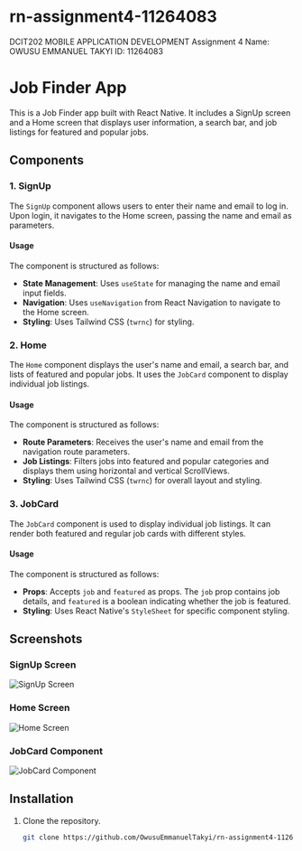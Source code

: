 # rn-assignment4-11264083
DCIT202 MOBILE APPLICATION DEVELOPMENT Assignment 4
Name: OWUSU EMMANUEL TAKYI
ID: 11264083
# Job Finder App

This is a Job Finder app built with React Native. It includes a SignUp screen and a Home screen that displays user information, a search bar, and job listings for featured and popular jobs.

## Components

### 1. SignUp

The `SignUp` component allows users to enter their name and email to log in. Upon login, it navigates to the Home screen, passing the name and email as parameters.

#### Usage

The component is structured as follows:

- **State Management**: Uses `useState` for managing the name and email input fields.
- **Navigation**: Uses `useNavigation` from React Navigation to navigate to the Home screen.
- **Styling**: Uses Tailwind CSS (`twrnc`) for styling.

### 2. Home

The `Home` component displays the user's name and email, a search bar, and lists of featured and popular jobs. It uses the `JobCard` component to display individual job listings.

#### Usage

The component is structured as follows:

- **Route Parameters**: Receives the user's name and email from the navigation route parameters.
- **Job Listings**: Filters jobs into featured and popular categories and displays them using horizontal and vertical ScrollViews.
- **Styling**: Uses Tailwind CSS (`twrnc`) for overall layout and styling.

### 3. JobCard

The `JobCard` component is used to display individual job listings. It can render both featured and regular job cards with different styles.

#### Usage

The component is structured as follows:

- **Props**: Accepts `job` and `featured` as props. The `job` prop contains job details, and `featured` is a boolean indicating whether the job is featured.
- **Styling**: Uses React Native's `StyleSheet` for specific component styling.

## Screenshots

### SignUp Screen

![SignUp Screen](./screenshots/signup_screen.png)

### Home Screen

![Home Screen](./screenshots/home_screen.png)

### JobCard Component

![JobCard Component](./screenshots/jobcard_component.png)

## Installation

1. Clone the repository.
   ```sh
   git clone https://github.com/OwusuEmmanuelTakyi/rn-assignment4-11264083.git
